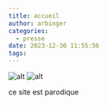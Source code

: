 ```yaml
---
title: accueil
author: arbinger
categories:
  - presse
date: 2023-12-30 11:55:56
tags:
---
```

![alt](https://media.discordapp.net/attachments/1190566105404686383/1190976412488839218/france_nuit_banniere.jpg?ex=65a3c238&is=65914d38&hm=0cd76b6e83154a254ea535ae5be92e6c851eb02b3dc11f2bd0ae747ed224f1a9&=&format=webp&width=675&height=424)
![alt](https://onedrive.live.com/?cid=DA0F559E8142E127&id=DA0F559E8142E127%21106&parId=root&o=OneUp)

  
ce site est parodique 

